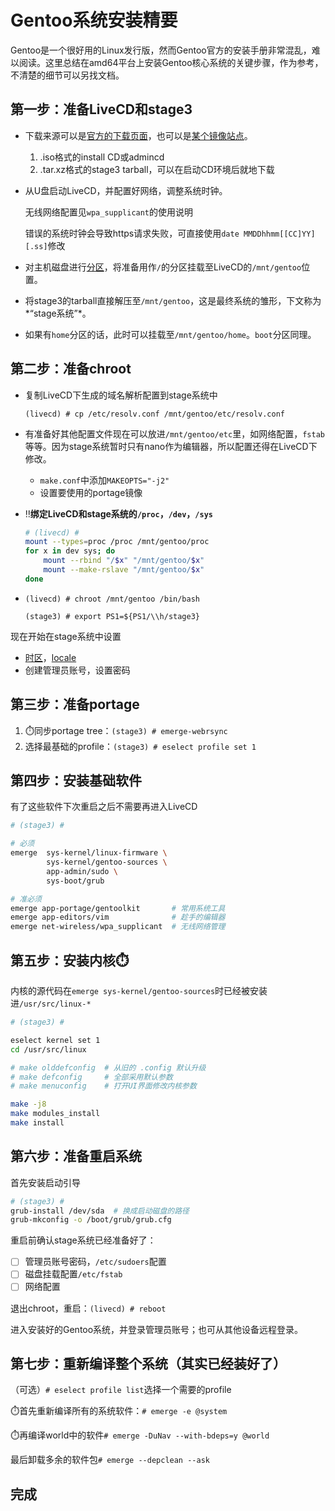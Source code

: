 # Gentoo系统安装精要

Gentoo是一个很好用的Linux发行版，然而Gentoo官方的安装手册非常混乱，难以阅读。这里总结在amd64平台上安装Gentoo核心系统的关键步骤，作为参考，不清楚的细节可以另找文档。

## 第一步：准备LiveCD和stage3

- 下载来源可以是[官方的下载页面](https://www.gentoo.org/downloads/)，也可以是[某个镜像站点](https://mirrors.tuna.tsinghua.edu.cn/gentoo/releases/amd64/autobuilds/current-install-amd64-minimal/)。
    1. .iso格式的install CD或admincd
    2. .tar.xz格式的stage3 tarball，可以在启动CD环境后就地下载
- 从U盘启动LiveCD，并配置好网络，调整系统时钟。

    无线网络配置见`wpa_supplicant`的使用说明

    错误的系统时钟会导致https请求失败，可直接使用`date MMDDhhmm[[CC]YY][.ss]`修改

- 对主机磁盘进行[分区](https://wiki.gentoo.org/wiki/Quick_Installation_Checklist#Format_drive)，将准备用作`/`的分区挂载至LiveCD的`/mnt/gentoo`位置。
- 将stage3的tarball直接解压至`/mnt/gentoo`，这是最终系统的雏形，下文称为*“stage系统”*。
- 如果有`home`分区的话，此时可以挂载至`/mnt/gentoo/home`。`boot`分区同理。

## 第二步：准备chroot

- 复制LiveCD下生成的域名解析配置到stage系统中

    `(livecd) # cp /etc/resolv.conf /mnt/gentoo/etc/resolv.conf`

- 有准备好其他配置文件现在可以放进`/mnt/gentoo/etc`里，如网络配置，`fstab`等等。因为stage系统暂时只有nano作为编辑器，所以配置还得在LiveCD下修改。
    - `make.conf`中添加`MAKEOPTS="-j2"`
    - 设置要使用的portage镜像
- ‼️**绑定LiveCD和stage系统的`/proc`，`/dev`，`/sys`**

    ```bash
    # (livecd) #
    mount --types=proc /proc /mnt/gentoo/proc
    for x in dev sys; do
        mount --rbind "/$x" "/mnt/gentoo/$x"
        mount --make-rslave "/mnt/gentoo/$x"
    done
    ```

- `(livecd) # chroot /mnt/gentoo /bin/bash`

    `(stage3) # export PS1=${PS1/\\h/stage3}`

现在开始在stage系统中设置

- [时区](https://wiki.gentoo.org/wiki/Handbook:AMD64/Full/Installation#OpenRC_2)，[locale](https://wiki.gentoo.org/wiki/Handbook:AMD64/Full/Installation#Locale_generation)
- 创建管理员账号，设置密码

## 第三步：准备portage

1. ⏱️同步portage tree：`(stage3) # emerge-webrsync`
2. 选择最基础的profile：`(stage3) # eselect profile set 1`

## 第四步：安装基础软件

有了这些软件下次重启之后不需要再进入LiveCD

```bash
# (stage3) #

# 必须
emerge  sys-kernel/linux-firmware \
        sys-kernel/gentoo-sources \
        app-admin/sudo \
        sys-boot/grub

# 准必须
emerge app-portage/gentoolkit       # 常用系统工具
emerge app-editors/vim              # 趁手的编辑器
emerge net-wireless/wpa_supplicant  # 无线网络管理
```

## 第五步：安装内核⏱️

内核的源代码在`emerge sys-kernel/gentoo-sources`时已经被安装进`/usr/src/linux-*`

```bash
# (stage3) #

eselect kernel set 1
cd /usr/src/linux

# make olddefconfig  # 从旧的 .config 默认升级
# make defconfig     # 全部采用默认参数
# make menuconfig    # 打开UI界面修改内核参数

make -j8
make modules_install
make install
```

## 第六步：准备重启系统

首先安装启动引导

```bash
# (stage3) #
grub-install /dev/sda  # 换成启动磁盘的路径
grub-mkconfig -o /boot/grub/grub.cfg
```

重启前确认stage系统已经准备好了：

- [ ]  管理员账号密码，`/etc/sudoers`配置
- [ ]  磁盘挂载配置`/etc/fstab`
- [ ]  网络配置

退出chroot，重启：`(livecd) # reboot`

进入安装好的Gentoo系统，并登录管理员账号；也可从其他设备远程登录。

## 第七步：重新编译整个系统（其实已经装好了）

（可选）`# eselect profile list`选择一个需要的profile

⏱️首先重新编译所有的系统软件：`# emerge -e @system`

⏱️再编译world中的软件`# emerge -DuNav --with-bdeps=y @world`

最后卸载多余的软件包`# emerge --depclean --ask`

## 完成
